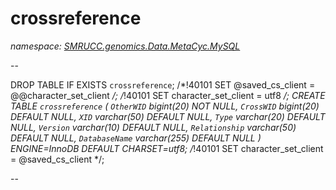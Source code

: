﻿# crossreference
_namespace: [SMRUCC.genomics.Data.MetaCyc.MySQL](./index.md)_

--
 
 DROP TABLE IF EXISTS `crossreference`;
 /*!40101 SET @saved_cs_client = @@character_set_client */;
 /*!40101 SET character_set_client = utf8 */;
 CREATE TABLE `crossreference` (
 `OtherWID` bigint(20) NOT NULL,
 `CrossWID` bigint(20) DEFAULT NULL,
 `XID` varchar(50) DEFAULT NULL,
 `Type` varchar(20) DEFAULT NULL,
 `Version` varchar(10) DEFAULT NULL,
 `Relationship` varchar(50) DEFAULT NULL,
 `DatabaseName` varchar(255) DEFAULT NULL
 ) ENGINE=InnoDB DEFAULT CHARSET=utf8;
 /*!40101 SET character_set_client = @saved_cs_client */;
 
 --




